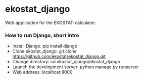 # ekostat_django
Web application for the EKOSTAT-calculator.

### How to run Django, short intro

- Install Django: pip install django
- Clone ekostat_django: git clone https://github.com/ekostat/ekostat_django.git
- Change directory: cd ekostat_django/ekostat_django
- Launch the development server: python manage.py runserver
- Web address: localhost:8000
